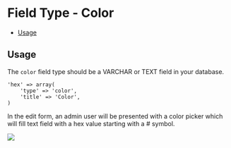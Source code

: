 # Field Type - Color

- [Usage](#usage)

<a name="usage"></a>
## Usage

The `color` field type should be a VARCHAR or TEXT field in your database.

    'hex' => array(
        'type' => 'color',
        'title' => 'Color',
    )

In the edit form, an admin user will be presented with a color picker which will fill text field with a hex value starting with a # symbol.

<img src="https://raw.github.com/FrozenNode/Laravel-Administrator/master/examples/images/field-type-color.png" />